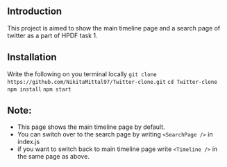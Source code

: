 ## Introduction

This project is aimed to show the main timeline page and a search page of twitter as a part of HPDF task 1.

## Installation

Write the following on you terminal locally
`git clone https://github.com/NikitaMittal97/Twitter-clone.git`
`cd Twitter-clone`
`npm install`
`npm start`

## Note:
* This page shows the main timeline page by default.
* You can switch over to the search page by writing `<SearchPage />` in index.js
* if you want to switch back to main timeline page write `<Timeline />` in the same page as above.